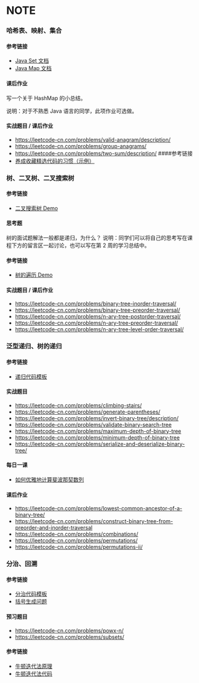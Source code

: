 # NOTE

### 哈希表、映射、集合

#### 参考链接
- [Java Set 文档](https://docs.oracle.com/en/java/javase/12/docs/api/java.base/java/util/Set.html)
- [Java Map 文档](https://docs.oracle.com/en/java/javase/12/docs/api/java.base/java/util/Map.html)

#### 课后作业
写一个关于 HashMap 的小总结。

说明：对于不熟悉 Java 语言的同学，此项作业可选做。



#### 实战题目 / 课后作业
- https://leetcode-cn.com/problems/valid-anagram/description/
- https://leetcode-cn.com/problems/group-anagrams/
- https://leetcode-cn.com/problems/two-sum/description/
####参考链接
- [养成收藏精选代码的习惯（示例）](https://shimo.im/docs/R6g9WJV89QkHrDhr/read)  


### 树、二叉树、二叉搜索树
#### 参考链接
- [二叉搜索树 Demo](https://visualgo.net/zh/bst?slide=1)
#### 思考题
树的面试题解法一般都是递归，为什么？
说明：同学们可以将自己的思考写在课程下方的留言区一起讨论，也可以写在第 2 周的学习总结中。

#### 参考链接
- [树的遍历 Demo](https://visualgo.net/zh/bst?slide=1)
#### 实战题目 / 课后作业
- https://leetcode-cn.com/problems/binary-tree-inorder-traversal/
- https://leetcode-cn.com/problems/binary-tree-preorder-traversal/
- https://leetcode-cn.com/problems/n-ary-tree-postorder-traversal/
- https://leetcode-cn.com/problems/n-ary-tree-preorder-traversal/
- https://leetcode-cn.com/problems/n-ary-tree-level-order-traversal/

### 泛型递归、树的递归
#### 参考链接
- [递归代码模板](https://shimo.im/docs/DjqqGCT3xqDYwPyY/read)

#### 实战题目
- https://leetcode-cn.com/problems/climbing-stairs/
- https://leetcode-cn.com/problems/generate-parentheses/
- https://leetcode-cn.com/problems/invert-binary-tree/description/
- https://leetcode-cn.com/problems/validate-binary-search-tree
- https://leetcode-cn.com/problems/maximum-depth-of-binary-tree
- https://leetcode-cn.com/problems/minimum-depth-of-binary-tree
- https://leetcode-cn.com/problems/serialize-and-deserialize-binary-tree/
#### 每日一课
- [如何优雅地计算斐波那契数列](https://time.geekbang.org/dailylesson/detail/100028406)
#### 课后作业
- https://leetcode-cn.com/problems/lowest-common-ancestor-of-a-binary-tree/
- https://leetcode-cn.com/problems/construct-binary-tree-from-preorder-and-inorder-traversal
- https://leetcode-cn.com/problems/combinations/
- https://leetcode-cn.com/problems/permutations/
- https://leetcode-cn.com/problems/permutations-ii/

### 分治、回溯
#### 参考链接
- [分治代码模板](https://shimo.im/docs/3xvghYh3JJPKwdvt/read)
- [括号生成问题](https://leetcode-cn.com/problems/generate-parentheses/)

#### 预习题目
- https://leetcode-cn.com/problems/powx-n/
- https://leetcode-cn.com/problems/subsets/
#### 参考链接
- [牛顿迭代法原理](http://www.matrix67.com/blog/archives/361)
- [牛顿迭代法代码](http://www.voidcn.com/article/p-eudisdmk-zm.html)